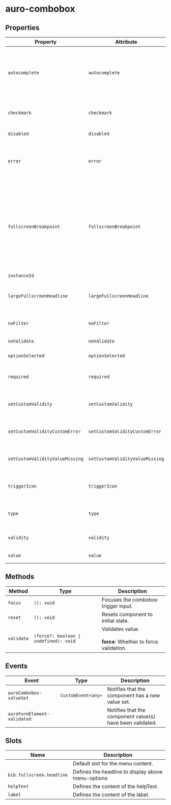 # auro-combobox

## Properties

| Property                        | Attribute                       | Type      | Default     | Description                                      |
|---------------------------------|---------------------------------|-----------|-------------|--------------------------------------------------|
| `autocomplete`                  | `autocomplete`                  | `string`  |             | An enumerated attribute that defines what the user agent can suggest for autofill. At this time, only `autocomplete="off"` is supported. |
| `checkmark`                     | `checkmark`                     | `boolean` |             | When attribute is present auro-menu will apply checkmarks to selected options. |
| `disabled`                      | `disabled`                      | `boolean` |             | If set, disables the combobox.                   |
| `error`                         | `error`                         | `string`  |             | When defined, sets persistent validity to `customError` and sets the validation message to the attribute value. |
| `fullscreenBreakpoint`          | `fullscreenBreakpoint`          | `string`  | "sm"        | Defines the screen size breakpoint (`lg`, `md`, `sm`, or `xs`) at which the dropdown switches to fullscreen mode on mobile.<br />When expanded, the dropdown will automatically display in fullscreen mode if the screen size is equal to or smaller than the selected breakpoint. |
| `instanceId`                    |                                 | `string`  |             |                                                  |
| `largeFullscreenHeadline`       | `largeFullscreenHeadline`       | `boolean` |             | If declared, make bib.fullscreen.headline in HeadingDisplay.<br />Otherwise, Heading 600 |
| `noFilter`                      | `noFilter`                      | `boolean` | false       | If set, combobox will not filter menuoptions based in input. |
| `noValidate`                    | `noValidate`                    | `boolean` |             | If set, disables auto-validation on blur.        |
| `optionSelected`                | `optionSelected`                | `object`  | "undefined" | Specifies the current selected option.           |
| `required`                      | `required`                      | `boolean` |             | Populates the `required` attribute on the input. Used for client-side validation. |
| `setCustomValidity`             | `setCustomValidity`             | `string`  |             | Sets a custom help text message to display for all validityStates. |
| `setCustomValidityCustomError`  | `setCustomValidityCustomError`  | `string`  |             | Custom help text message to display when validity = `customError`. |
| `setCustomValidityValueMissing` | `setCustomValidityValueMissing` | `string`  |             | Custom help text message to display when validity = `valueMissing`. |
| `triggerIcon`                   | `triggerIcon`                   | `boolean` |             | If set, the `icon` attribute will be applied to the trigger `auro-input` element. |
| `type`                          | `type`                          | `string`  |             | Applies the defined value as the type attribute on auro-input. |
| `validity`                      | `validity`                      | `string`  | "undefined" | Specifies the `validityState` this element is in. |
| `value`                         | `value`                         |           | "undefined" | Value selected for the dropdown menu.            |

## Methods

| Method     | Type                                   | Description                                      |
|------------|----------------------------------------|--------------------------------------------------|
| `focus`    | `(): void`                             | Focuses the combobox trigger input.              |
| `reset`    | `(): void`                             | Resets component to initial state.               |
| `validate` | `(force?: boolean \| undefined): void` | Validates value.<br /><br />**force**: Whether to force validation. |

## Events

| Event                       | Type               | Description                                      |
|-----------------------------|--------------------|--------------------------------------------------|
| `auroCombobox-valueSet`     | `CustomEvent<any>` | Notifies that the component has a new value set. |
| `auroFormElement-validated` |                    | Notifies that the component value(s) have been validated. |

## Slots

| Name                      | Description                                      |
|---------------------------|--------------------------------------------------|
|                           | Default slot for the menu content.               |
| `bib.fullscreen.headline` | Defines the headline to display above menu-options |
| `helpText`                | Defines the content of the helpText.             |
| `label`                   | Defines the content of the label.                |
